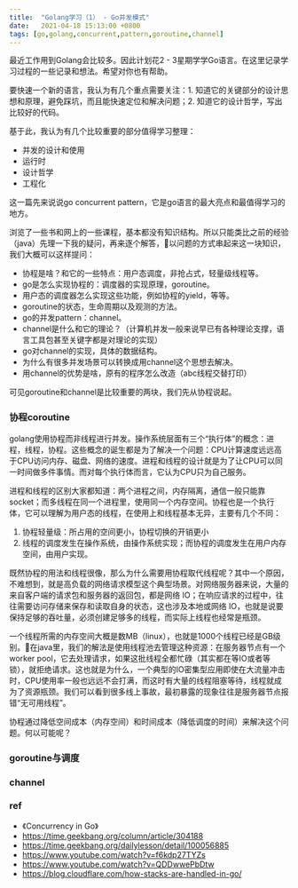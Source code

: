 ```yaml
---
title:  "Golang学习（1） - Go并发模式"
date:   2021-04-18 15:13:00 +0800
tags: [go,golang,concurrent,pattern,goroutine,channel]
---
```


最近工作用到Golang会比较多。因此计划花2 - 3星期学学Go语言。在这里记录学习过程的一些记录和想法。希望对你也有帮助。

要快速一个新的语言，我认为有几个重点需要关注：1. 知道它的关键部分的设计思想和原理，避免踩坑，而且能快速定位和解决问题；2. 知道它的设计哲学，写出比较好的代码。

基于此，我认为有几个比较重要的部分值得学习整理：

- 并发的设计和使用
- 运行时
- 设计哲学
- 工程化

这一篇先来说说go concurrent pattern，它是go语言的最大亮点和最值得学习的地方。

浏览了一些书和网上的一些课程，基本都没有知识结构。所以只能类比之前的经验（java）先理一下我的疑问，再来逐个解答，以问题的方式串起来这一块知识，我们大概可以这样提问：

- 协程是啥？和它的一些特点：用户态调度，非抢占式，轻量级线程等。
- go是怎么实现协程的：调度器的实现原理，goroutine。
- 用户态的调度器怎么实现这些功能，例如协程的yield，等等。
- goroutine的状态，生命周期以及观测的方法。
- go的并发pattern：channel。
- channel是什么和它的理论？（计算机并发一般来说早已有各种理论支撑，语言工具包甚至关键字都是对理论的实现）
- go对channel的实现，具体的数据结构。
- 为什么有很多并发场景可以转换成用channel这个思想去解决。
- 用channel的优势是啥，原有的程序怎么改造（abc线程交替打印）

可见goroutine和channel是比较重要的两块，我们先从协程说起。

### 协程coroutine

golang使用协程而非线程进行并发。操作系统层面有三个“执行体”的概念：进程，线程，协程。这些概念的诞生都是为了解决一个问题：CPU计算速度远远高于CPU访问内存、磁盘、网络的速度。进程和线程的设计就是为了让CPU可以同一时间做多件事情。而对每个执行体而言，它认为CPU只为自己服务。

进程和线程的区别大家都知道：两个进程之间，内存隔离，通信一般只能靠socket；而多线程在同一个进程里，使用同一个内存空间。协程也是一个执行体，它可以理解为用户态的线程，在使用上和线程基本无异，主要有几个不同：

1. 协程轻量级：所占用的空间更小，协程切换的开销更小
2. 线程的调度发生在操作系统，由操作系统实现；而协程的调度发生在用户内存空间，由用户实现。

既然协程的用法和线程很像，那么为什么需要用协程取代线程呢？其中一个原因，不难想到，就是高负载的网络请求模型这个典型场景。对网络服务器来说，大量的来自客户端的请求包和服务器的返回包，都是网络 IO；在响应请求的过程中，往往需要访问存储来保存和读取自身的状态，这也涉及本地或网络 IO，也就是说要保持足够的吞吐量，必须创建足够多的线程，而实际上线程也经常是瓶颈。

一个线程所需的内存空间大概是数MB（linux），也就是1000个线程已经是GB级别。在java里，我们的解法是使用线程池去管理这种资源：在服务器节点有一个worker pool，它去处理请求，如果这批线程全都忙碌（其实都在等IO或者等锁），就拒绝请求。这也就是为什么，一个典型的IO密集型应用即使在大流量冲击时，CPU使用率一般也远远不会打满，而这时有大量的线程阻塞等待，线程就成为了资源瓶颈。我们可以看到很多线上事故，最初暴露的现象往往是服务器节点报错“无可用线程”。

协程通过降低空间成本（内存空间）和时间成本（降低调度的时间）来解决这个问题。何以可能呢？

### goroutine与调度



### channel

### ref
- 《Concurrency in Go》
- https://time.geekbang.org/column/article/304188
- https://time.geekbang.org/dailylesson/detail/100056885
- https://www.youtube.com/watch?v=f6kdp27TYZs
- https://www.youtube.com/watch?v=QDDwwePbDtw
- https://blog.cloudflare.com/how-stacks-are-handled-in-go/
